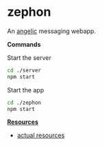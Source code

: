 # zephon

An [angelic](http://www.bahaistudies.net/asma/zephon-hebrew.pdf) messaging webapp.

**Commands**

Start the server

```bash
cd ./server
npm start
```

Start the app

```bash
cd ./zephon
npm start
```

**[Resources](./Notes)**
- [actual resources](./Notes/resources.md)